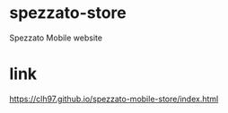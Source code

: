 # spezzato-store
Spezzato Mobile website

# link
https://clh97.github.io/spezzato-mobile-store/index.html
